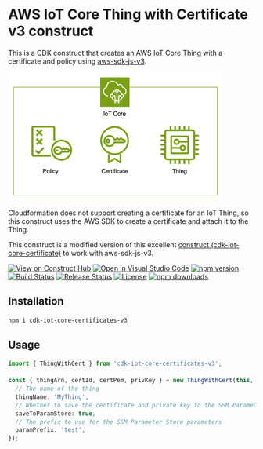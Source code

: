 # AWS IoT Core Thing with Certificate v3 construct

This is a CDK construct that creates an AWS IoT Core Thing with a certificate and policy using [aws-sdk-js-v3](https://github.com/aws/aws-sdk-js-v3).

![elements](./images/iot.png)

Cloudformation does not support creating a certificate for an IoT Thing, so this construct uses the AWS SDK to create a certificate and attach it to the Thing.

This construct is a modified version of this excellent [construct (cdk-iot-core-certificate)](https://github.com/devops-at-home/cdk-iot-core-certificates) to work with aws-sdk-js-v3.

[![View on Construct Hub](https://constructs.dev/badge?package=cdk-iot-core-certificates-v3)](https://constructs.dev/packages/cdk-iot-core-certificates-v3)
[![Open in Visual Studio Code](https://img.shields.io/static/v1?logo=visualstudiocode&label=&message=Open%20in%20Visual%20Studio%20Code&labelColor=2c2c32&color=007acc&logoColor=007acc)](https://open.vscode.dev/badmintoncryer/cdk-iot-core-certificates-v3)
[![npm version](https://badge.fury.io/js/cdk-iot-core-certificates-v3.svg)](https://badge.fury.io/js/cdk-iot-core-certificates-v3)
[![Build Status](https://github.com/badmintoncryer/cdk-iot-core-certificates-v3/actions/workflows/build.yml/badge.svg)](https://github.com/badmintoncryer/cdk-iot-core-certificates-v3/actions/workflows/build.yml)
[![Release Status](https://github.com/badmintoncryer/cdk-iot-core-certificates-v3/actions/workflows/release.yml/badge.svg)](https://github.com/badmintoncryer/cdk-iot-core-certificates-v3/actions/workflows/release.yml)
[![License](https://img.shields.io/badge/License-Apache%202.0-blue.svg)](https://opensource.org/licenses/Apache-2.0)
[![npm downloads](https://img.shields.io/npm/dm/cdk-iot-core-certificates-v3.svg?style=flat)](https://www.npmjs.com/package/cdk-iot-core-certificates-v3)

## Installation

```bash
npm i cdk-iot-core-certificates-v3
```

## Usage

```typescript
import { ThingWithCert } from 'cdk-iot-core-certificates-v3';

const { thingArn, certId, certPem, privKey } = new ThingWithCert(this, 'MyThing', {
  // The name of the thing
  thingName: 'MyThing',
  // Whether to save the certificate and private key to the SSM Parameter Store
  saveToParamStore: true,
  // The prefix to use for the SSM Parameter Store parameters
  paramPrefix: 'test',
});
```

